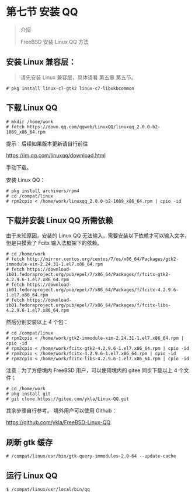# 第七节 安装 QQ

>介绍
>
>FreeBSD 安装 Linux QQ 方法

## **安装 Linux 兼容层：**

>请先安装 Linux 兼容层，具体请看 第五章 第五节。

```
# pkg install linux-c7-gtk2 linux-c7-libxkbcommon
```

## 下载 Linux QQ

```
# mkdir /home/work
# fetch https://down.qq.com/qqweb/LinuxQQ/linuxqq_2.0.0-b2-1089_x86_64.rpm
```

提示：后续如果版本更新请自行前往

https://im.qq.com/linuxqq/download.html

手动下载。

安装 Linux QQ：

```
# pkg install archivers/rpm4
# cd /compat/linux
# rpm2cpio < /home/work/linuxqq_2.0.0-b2-1089_x86_64.rpm | cpio -id
```

## 下载并安装 Linux QQ 所需依赖

由于未知原因，安装的 Linux QQ 无法输入，需要安装以下依赖才可以输入文字，但是只摸索了 Fcitx 输入法框架下的依赖。

```
# cd /home/work
# fetch http://mirror.centos.org/centos/7/os/x86_64/Packages/gtk2-immodule-xim-2.24.31-1.el7.x86_64.rpm
# fetch https://download-ib01.fedoraproject.org/pub/epel/7/x86_64/Packages/f/fcitx-gtk2-4.2.9.6-1.el7.x86_64.rpm
# fetch https://download-ib01.fedoraproject.org/pub/epel/7/x86_64/Packages/f/fcitx-4.2.9.6-1.el7.x86_64.rpm
# fetch https://download-ib01.fedoraproject.org/pub/epel/7/x86_64/Packages/f/fcitx-libs-4.2.9.6-1.el7.x86_64.rpm
```

然后分别安装以上 4 个包：

```
# cd /compat/linux
# rpm2cpio < /home/work/gtk2-immodule-xim-2.24.31-1.el7.x86_64.rpm | cpio -id
# rpm2cpio < /home/work/fcitx-gtk2-4.2.9.6-1.el7.x86_64.rpm | cpio -id
# rpm2cpio < /home/work/fcitx-4.2.9.6-1.el7.x86_64.rpm | cpio -id
# rpm2cpio < /home/work/fcitx-libs-4.2.9.6-1.el7.x86_64.rpm | cpio -id
```

注意：为了方便境内 FreeBSD 用户，可以使用境内的 gitee 同步下载以上 4 个文件；

```
# cd /home/work
# pkg install git
# git clone https://gitee.com/ykla/Linux-QQ.git
```

其余步骤自行参考。 境外用户可以使用 Github：

https://github.com/ykla/FreeBSD-Linux-QQ

## 刷新 gtk 缓存

`# /compat/linux/usr/bin/gtk-query-immodules-2.0-64 --update-cache`

## 运行 Linux QQ

`$ /compat/linux/usr/local/bin/qq`
